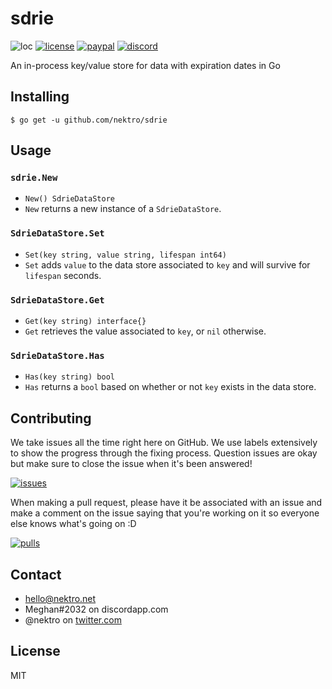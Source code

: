 # sdrie
![loc](https://tokei.rs/b1/github/nektro/sdrie)
[![license](https://img.shields.io/github/license/nektro/sdrie.svg)](https://github.com/nektro/sdrie/blob/master/LICENSE)
[![paypal](https://img.shields.io/badge/donate-paypal-blue.svg?logo=paypal)](https://www.paypal.me/nektro)
[![discord](https://img.shields.io/discord/551971034593755159.svg)](https://discord.gg/P6Y4zQC)

An in-process key/value store for data with expiration dates in Go

## Installing
```
$ go get -u github.com/nektro/sdrie
```

## Usage
### `sdrie.New`
- `New() SdrieDataStore`
- `New` returns a new instance of a `SdrieDataStore`.

### `SdrieDataStore.Set`
- `Set(key string, value string, lifespan int64)`
- `Set` adds `value` to the data store associated to `key` and will survive for `lifespan` seconds.

### `SdrieDataStore.Get`
- `Get(key string) interface{}`
- `Get` retrieves the value associated to `key`, or `nil` otherwise.

### `SdrieDataStore.Has`
- `Has(key string) bool`
- `Has` returns a `bool` based on whether or not `key` exists in the data store. 

## Contributing
We take issues all the time right here on GitHub. We use labels extensively to show the progress through the fixing process. Question issues are okay but make sure to close the issue when it's been answered!

[![issues](https://img.shields.io/github/issues/nektro/sdrie.svg)](https://github.com/nektro/sdrie/issues)

When making a pull request, please have it be associated with an issue and make a comment on the issue saying that you're working on it so everyone else knows what's going on :D

[![pulls](https://img.shields.io/github/issues-pr/nektro/sdrie.svg)](https://github.com/nektro/sdrie/pulls)

## Contact
- hello@nektro.net
- Meghan#2032 on discordapp.com
- @nektro on [twitter.com](https://twitter.com/nektro)

## License
MIT
